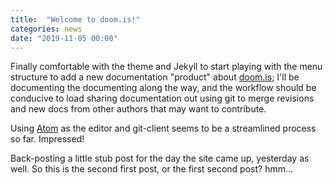 ```yaml
---
title:  "Welcome to doom.is!"
categories: news
date: "2019-11-05 00:00"
---
```



Finally comfortable with the theme and Jekyll to start playing with the menu structure to add a new documentation "product" about [doom.is](/); I'll be documenting the documenting along the way, and the workflow should be conducive to load sharing documentation out using git to merge revisions and new docs from other authors that may want to contribute.

Using [Atom](https://atom.io) as the editor and git-client seems to be a streamlined process so far.  Impressed!

Back-posting a little stub post for the day the site came up, yesterday as well.  So this is the second first post, or the first second post? hmm...
